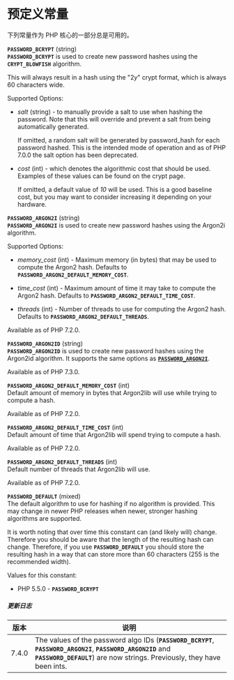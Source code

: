 预定义常量
==========

下列常量作为 PHP 核心的一部分总是可用的。

**`PASSWORD_BCRYPT`** (<span class="type">string</span>)  
**`PASSWORD_BCRYPT`** is used to create new password hashes using the
**`CRYPT_BLOWFISH`** algorithm.

This will always result in a hash using the "$2y$" crypt format, which
is always 60 characters wide.

Supported Options:

-   *salt* (<span class="type">string</span>) - to manually provide a
    salt to use when hashing the password. Note that this will override
    and prevent a salt from being automatically generated.

    If omitted, a random salt will be generated by <span
    class="function">password\_hash</span> for each password hashed.
    This is the intended mode of operation and as of PHP 7.0.0 the salt
    option has been deprecated.

-   *cost* (<span class="type">int</span>) - which denotes the
    algorithmic cost that should be used. Examples of these values can
    be found on the <span class="function">crypt</span> page.

    If omitted, a default value of *10* will be used. This is a good
    baseline cost, but you may want to consider increasing it depending
    on your hardware.

**`PASSWORD_ARGON2I`** (<span class="type">string</span>)  
**`PASSWORD_ARGON2I`** is used to create new password hashes using the
Argon2i algorithm.

Supported Options:

-   *memory\_cost* (<span class="type">int</span>) - Maximum memory (in
    bytes) that may be used to compute the Argon2 hash. Defaults to
    **`PASSWORD_ARGON2_DEFAULT_MEMORY_COST`**.

-   *time\_cost* (<span class="type">int</span>) - Maximum amount of
    time it may take to compute the Argon2 hash. Defaults to
    **`PASSWORD_ARGON2_DEFAULT_TIME_COST`**.

-   *threads* (<span class="type">int</span>) - Number of threads to use
    for computing the Argon2 hash. Defaults to
    **`PASSWORD_ARGON2_DEFAULT_THREADS`**.

Available as of PHP 7.2.0.

**`PASSWORD_ARGON2ID`** (<span class="type">string</span>)  
**`PASSWORD_ARGON2ID`** is used to create new password hashes using the
Argon2id algorithm. It supports the same options as
<a href="/password/constants.html#" class="link"><strong><code>PASSWORD_ARGON2I</code></strong></a>.

Available as of PHP 7.3.0.

**`PASSWORD_ARGON2_DEFAULT_MEMORY_COST`** (<span class="type">int</span>)  
Default amount of memory in bytes that Argon2lib will use while trying
to compute a hash.

Available as of PHP 7.2.0.

**`PASSWORD_ARGON2_DEFAULT_TIME_COST`** (<span class="type">int</span>)  
Default amount of time that Argon2lib will spend trying to compute a
hash.

Available as of PHP 7.2.0.

**`PASSWORD_ARGON2_DEFAULT_THREADS`** (<span class="type">int</span>)  
Default number of threads that Argon2lib will use.

Available as of PHP 7.2.0.

**`PASSWORD_DEFAULT`** (<span class="type">mixed</span>)  
The default algorithm to use for hashing if no algorithm is provided.
This may change in newer PHP releases when newer, stronger hashing
algorithms are supported.

It is worth noting that over time this constant can (and likely will)
change. Therefore you should be aware that the length of the resulting
hash can change. Therefore, if you use **`PASSWORD_DEFAULT`** you should
store the resulting hash in a way that can store more than 60 characters
(255 is the recommended width).

Values for this constant:

-   <span class="simpara"> PHP 5.5.0 - **`PASSWORD_BCRYPT`** </span>

##### 更新日志

| 版本  | 说明                                                                                                                                                                                                                                          |
|-------|-----------------------------------------------------------------------------------------------------------------------------------------------------------------------------------------------------------------------------------------------|
| 7.4.0 | The values of the password algo IDs (**`PASSWORD_BCRYPT`**, **`PASSWORD_ARGON2I`**, **`PASSWORD_ARGON2ID`** and **`PASSWORD_DEFAULT`**) are now <span class="type">string</span>s. Previously, they have been <span class="type">int</span>s. |
